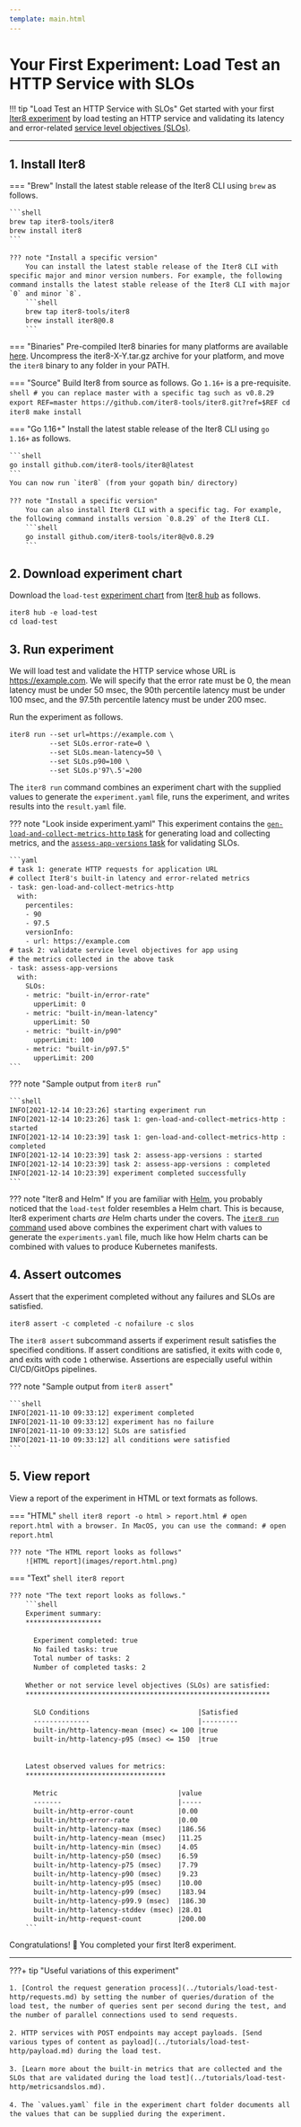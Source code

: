 ```yaml
---
template: main.html
---
```


# Your First Experiment: Load Test an HTTP Service with SLOs

!!! tip "Load Test an HTTP Service with SLOs"
    Get started with your first [Iter8 experiment](concepts.md#what-is-an-iter8-experiment) by load testing an HTTP service and validating its latency and error-related [service level objectives (SLOs)](../user-guide/topics/slos.md).

***

## 1. Install Iter8
=== "Brew"
    Install the latest stable release of the Iter8 CLI using `brew` as follows.

    ```shell
    brew tap iter8-tools/iter8
    brew install iter8
    ```
    
    ??? note "Install a specific version"
        You can install the latest stable release of the Iter8 CLI with specific major and minor version numbers. For example, the following command installs the latest stable release of the Iter8 CLI with major `0` and minor `8`.
        ```shell
        brew tap iter8-tools/iter8
        brew install iter8@0.8
        ```

=== "Binaries"
    Pre-compiled Iter8 binaries for many platforms are available [here](https://github.com/iter8-tools/iter8/releases). Uncompress the iter8-X-Y.tar.gz archive for your platform, and move the `iter8` binary to any folder in your PATH.

=== "Source"
    Build Iter8 from source as follows. Go `1.16+` is a pre-requisite.
    ```shell
    # you can replace master with a specific tag such as v0.8.29
    export REF=master
    https://github.com/iter8-tools/iter8.git?ref=$REF
    cd iter8
    make install
    ```

=== "Go 1.16+"
    Install the latest stable release of the Iter8 CLI using `go 1.16+` as follows.

    ```shell
    go install github.com/iter8-tools/iter8@latest
    ```
    You can now run `iter8` (from your gopath bin/ directory)

    ??? note "Install a specific version"
        You can also install Iter8 CLI with a specific tag. For example, the following command installs version `0.8.29` of the Iter8 CLI.
        ```shell
        go install github.com/iter8-tools/iter8@v0.8.29
        ```

## 2. Download experiment chart
Download the `load-test` [experiment chart](concepts.md#experiment-chart) from [Iter8 hub](../user-guide/topics/iter8hub.md) as follows.

```shell
iter8 hub -e load-test
cd load-test
```

## 3. Run experiment
We will load test and validate the HTTP service whose URL is https://example.com. We will specify that the error rate must be 0, the mean latency must be under 50 msec, the 90th percentile latency must be under 100 msec, and the 97.5th percentile latency must be under 200 msec. 

Run the experiment as follows.

```shell
iter8 run --set url=https://example.com \
          --set SLOs.error-rate=0 \
          --set SLOs.mean-latency=50 \
          --set SLOs.p90=100 \
          --set SLOs.p'97\.5'=200
```

The `iter8 run` command combines an experiment chart with the supplied values to generate the `experiment.yaml` file, runs the experiment, and writes results into the `result.yaml` file.

??? note "Look inside experiment.yaml"
    This experiment contains the [`gen-load-and-collect-metrics-http` task](../user-guide/tasks/collect.md) for generating load and collecting metrics, and the [`assess-app-versions` task](../user-guide/tasks/assess.md) for validating SLOs.

    ```yaml
    # task 1: generate HTTP requests for application URL
    # collect Iter8's built-in latency and error-related metrics
    - task: gen-load-and-collect-metrics-http
      with:
        percentiles: 
        - 90
        - 97.5
        versionInfo:
        - url: https://example.com
    # task 2: validate service level objectives for app using
    # the metrics collected in the above task
    - task: assess-app-versions
      with:
        SLOs:
        - metric: "built-in/error-rate"
          upperLimit: 0
        - metric: "built-in/mean-latency"
          upperLimit: 50
        - metric: "built-in/p90"
          upperLimit: 100
        - metric: "built-in/p97.5"
          upperLimit: 200
    ```

??? note "Sample output from `iter8 run`"

    ```shell
    INFO[2021-12-14 10:23:26] starting experiment run                      
    INFO[2021-12-14 10:23:26] task 1: gen-load-and-collect-metrics-http : started 
    INFO[2021-12-14 10:23:39] task 1: gen-load-and-collect-metrics-http : completed 
    INFO[2021-12-14 10:23:39] task 2: assess-app-versions : started        
    INFO[2021-12-14 10:23:39] task 2: assess-app-versions : completed      
    INFO[2021-12-14 10:23:39] experiment completed successfully    
    ```

??? note "Iter8 and Helm"
    If you are familiar with [Helm](https://helm.sh), you probably noticed that the `load-test` folder resembles a Helm chart. This is because, Iter8 experiment charts *are* Helm charts under the covers. The [`iter8 run` command](../user-guide/commands/iter8_run.md) used above combines the experiment chart with values to generate the `experiments.yaml` file, much like how Helm charts can be combined with values to produce Kubernetes manifests.

## 4. Assert outcomes
Assert that the experiment completed without any failures and SLOs are satisfied.

```shell
iter8 assert -c completed -c nofailure -c slos
```

The `iter8 assert` subcommand asserts if experiment result satisfies the specified conditions. 
If assert conditions are satisfied, it exits with code `0`, and exits with code `1` otherwise. Assertions are especially useful within CI/CD/GitOps pipelines.

??? note "Sample output from `iter8 assert`"

    ```shell
    INFO[2021-11-10 09:33:12] experiment completed
    INFO[2021-11-10 09:33:12] experiment has no failure                    
    INFO[2021-11-10 09:33:12] SLOs are satisfied                           
    INFO[2021-11-10 09:33:12] all conditions were satisfied
    ```

## 5. View report
View a report of the experiment in HTML or text formats as follows.

=== "HTML"
    ```shell
    iter8 report -o html > report.html
    # open report.html with a browser. In MacOS, you can use the command:
    # open report.html
    ```

    ??? note "The HTML report looks as follows"
        ![HTML report](images/report.html.png)

=== "Text"
    ```shell
    iter8 report
    ```

    ??? note "The text report looks as follows."
        ```shell
        Experiment summary:
        *******************

          Experiment completed: true
          No failed tasks: true
          Total number of tasks: 2
          Number of completed tasks: 2

        Whether or not service level objectives (SLOs) are satisfied:
        *************************************************************

          SLO Conditions                           |Satisfied
          --------------                           |---------
          built-in/http-latency-mean (msec) <= 100 |true
          built-in/http-latency-p95 (msec) <= 150  |true
          

        Latest observed values for metrics:
        ***********************************

          Metric                              |value
          -------                             |-----
          built-in/http-error-count           |0.00
          built-in/http-error-rate            |0.00
          built-in/http-latency-max (msec)    |186.56
          built-in/http-latency-mean (msec)   |11.25
          built-in/http-latency-min (msec)    |4.05
          built-in/http-latency-p50 (msec)    |6.59
          built-in/http-latency-p75 (msec)    |7.79
          built-in/http-latency-p90 (msec)    |9.23
          built-in/http-latency-p95 (msec)    |10.00
          built-in/http-latency-p99 (msec)    |183.94
          built-in/http-latency-p99.9 (msec)  |186.30
          built-in/http-latency-stddev (msec) |28.01
          built-in/http-request-count         |200.00
        ```

Congratulations! :tada: You completed your first Iter8 experiment.

***

???+ tip "Useful variations of this experiment"

    1. [Control the request generation process](../tutorials/load-test-http/requests.md) by setting the number of queries/duration of the load test, the number of queries sent per second during the test, and the number of parallel connections used to send requests.

    2. HTTP services with POST endpoints may accept payloads. [Send various types of content as payload](../tutorials/load-test-http/payload.md) during the load test.

    3. [Learn more about the built-in metrics that are collected and the SLOs that are validated during the load test](../tutorials/load-test-http/metricsandslos.md).
    
    4. The `values.yaml` file in the experiment chart folder documents all the values that can be supplied during the experiment.
